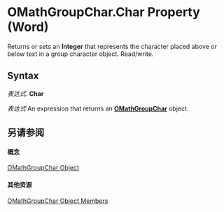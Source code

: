 
# OMathGroupChar.Char Property (Word)

Returns or sets an  **Integer** that represents the character placed above or below text in a group character object. Read/write.


## Syntax

 _表达式_. **Char**

 _表达式_ An expression that returns an **[OMathGroupChar](e8f81e9d-86e7-bf52-5382-ad7d26b18af8.md)** object.


## 另请参阅


#### 概念


[OMathGroupChar Object](e8f81e9d-86e7-bf52-5382-ad7d26b18af8.md)
#### 其他资源


[OMathGroupChar Object Members](http://msdn.microsoft.com/library/d2d6495a-4752-0a55-a4d3-a5c83036e5ff%28Office.15%29.aspx)